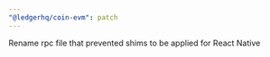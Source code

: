 ```yaml
---
"@ledgerhq/coin-evm": patch
---
```


Rename rpc file that prevented shims to be applied for React Native
